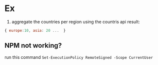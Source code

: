 # Ex
1. aggregate the countries per region using the countris api
result:
```javascript
{ europe:10, asia: 20 ...  }
```
## NPM not working? 
run this command
`Set-ExecutionPolicy RemoteSigned -Scope CurrentUser`

